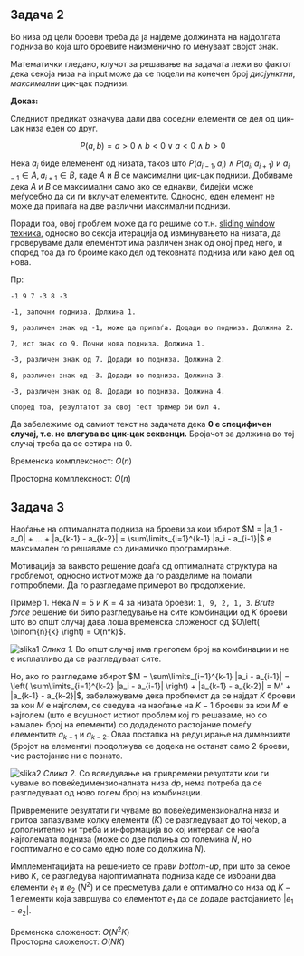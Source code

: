 ## Задача 2

Во низа од цели броеви треба да ја најдеме должината на најдолгата подниза во која што броевите наизменично го менуваат својот знак. 

Математички гледано, клучот за решавање на задачата лежи во фактот дека секоја низа на input може да се подели на конечен број *дисјунктни*, *максимални* цик-цак поднизи.

**Доказ:**

Следниот предикат означува дали два соседни елементи се дел од цик-цак низа еден со друг.

$$ P(a,b) = а>0 \wedge b<0 \lor a<0 \wedge b>0 $$

Нека $a_i$ биде елеменент од низата, таков што $P(a_{i-1},a_i) \wedge P(a_{i},a_{i+1})$ и $a_{i-1} \in A, a_{i+1} \in B$, каде $A$ и $B$ се максимални цик-цак поднизи. Добиваме дека $A$ и $B$ се максимални само ако се еднакви, бидејќи може меѓусебно да си ги вклучат елементите. Односно, еден елемент не може да припаѓа на две различни максимални поднизи.

Поради тоа, овој проблем може да го решиме со т.н. [sliding window техника](https://leetcode.com/discuss/interview-question/3722472/mastering-sliding-window-technique-a-comprehensive-guide), односно во секоја итерација од изминувањето на низата, да проверуваме дали елементот има различен знак од оној пред него, и според тоа да го броиме како дел од тековната подниза или како дел од нова.

Пр:

```
-1 9 7 -3 8 -3

-1, започни подниза. Должина 1.

9, различен знак од -1, може да припаѓа. Додади во подниза. Должина 2.

7, ист знак со 9. Почни нова подниза. Должина 1.

-3, различен знак од 7. Додади во подниза. Должина 2.

8, различен знак од -3. Додади во подниза. Должина 3.

-3, различен знак од 8. Додади во подниза. Должина 4.

Според тоа, резултатот за овој тест пример би бил 4.
```

Да забележиме од самиот текст на задачата дека **0 е специфичен случај, т.е. не влегува во цик-цак секвенци.** Бројачот за должина во тој случај треба да се сетира на 0. 

Временска комплексност: $O(n)$

Просторна комплексност: $O(n)$

## Задача 3

Наоѓање на оптималната подниза на броеви за кои збирот $M = |a_1 - a_0| + ... + |a_{k-1} - a_{k-2}| = \sum\limits_{i=1}^{k-1} |a_i - a_{i-1}|$ е максимален го решаваме со динамичко програмирање.

Мотивација за ваквото решение доаѓа од оптималната структура на проблемот, односно истиот може да го разделиме на помали потпроблеми. Да го разгледаме примерот во продолжение.

Пример 1. Нека $N=5$ и $K=4$ за низата броеви: `1, 9, 2, 1, 3`. *Brute force* решение би било разгледување на сите комбинации од $K$ броеви што во општ случај дава лоша временска сложеност од $O\left( \binom{n}{k} \right) = O(n^k)$.

![slika1](https://github.com/afilipovski/APS-labs-2023-24/assets/60519243/f8acb68a-4694-46a8-8b90-31e01bc4d3dc)
*Слика 1.* Во општ случај има преголем број на комбинации и не е исплатливо да се разгледуваат сите.

Но, ако го разгледаме збирот $M = \sum\limits_{i=1}^{k-1} |a_i - a_{i-1}| = \left( \sum\limits_{i=1}^{k-2} |a_i - a_{i-1}| \right) + |a_{k-1} - a_{k-2}| = M' + |a_{k-1} - a_{k-2}|$, забележуваме дека проблемот да се најдат $K$ броеви за кои $M$ е најголем, се сведува на наоѓање на $K-1$ броеви за кои $M'$ е најголем (што е всушност истиот проблем кој го решаваме, но со намален број на елементи) со додаденото растојание помеѓу елементите $a_{k-1}$ и $a_{k-2}$. Оваа постапка на редуцирање на димензиите (бројот на елементи) продолжува се додека не останат само 2 броеви, чие растојание ни е познато.

![slika2](https://github.com/afilipovski/APS-labs-2023-24/assets/60519243/cea0445a-d27b-4cc1-8b49-8d7e1ed19e92)
*Слика 2.* Со воведување на привремени резултати кои ги чуваме во повеќедимензионалната низа *dp*, нема потреба да се разгледуваат од ново голем број на комбинации.

Привремените резултати ги чуваме во повеќедимензионална низа и притоа запазуваме колку елементи ($K$) се разгледуваат до тој чекор, а дополнително ни треба и информација во кој интервал се наоѓа најголемата подниза (може со две полиња со големина $N$, но пооптимално е со само едно поле со должина $N$).

Имплементацијата на решението се прави *bottom-up*, при што за секое ниво $K$, се разгледува најоптималната подниза каде се избрани два елементи $e_1$ и $e_2$ ($N^2$) и се пресметува дали е оптимално со низа од $K-1$ елементи која завршува со елементот $e_1$ да се додаде растојанието $|e_1 - e_2|$.

Временска сложеност: $O(N^2 K)$ \
Просторна сложеност: $O(N K)$
